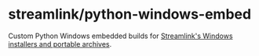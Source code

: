 streamlink/python-windows-embed
====

Custom Python Windows embedded builds for [Streamlink's Windows installers and portable archives](https://github.com/streamlink/windows-builds).
